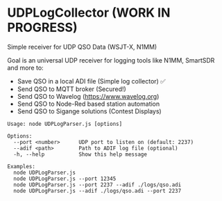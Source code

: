 # UDPLogCollector (WORK IN PROGRESS)
Simple receiver for UDP QSO Data (WSJT-X, N1MM)

Goal is an universal UDP receiver for logging tools like N1MM, SmartSDR and more to:
- Save QSO in a local ADI file (Simple log collector) ✅
- Send QSO to MQTT broker (Secured!) 
- Send QSO to Wavelog (https://www.wavelog.org)
- Send QSO to Node-Red based station automation
- Send QSO to Sigange solutions (Contest Displays)


```
Usage: node UDPLogParser.js [options]
  
Options:
  --port <number>      UDP port to listen on (default: 2237)
  --adif <path>        Path to ADIF log file (optional)
  -h, --help           Show this help message
  
Examples:
  node UDPLogParser.js
  node UDPLogParser.js --port 12345
  node UDPLogParser.js --port 2237 --adif ./logs/qso.adi
  node UDPLogParser.js --adif ./logs/qso.adi --port 2237
```
